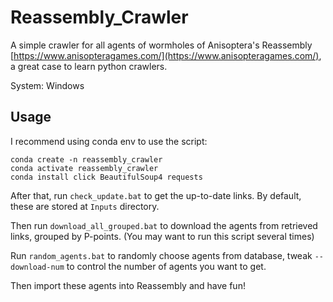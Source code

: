 # Reassembly_Crawler

A simple crawler for all agents of wormholes of Anisoptera's Reassembly [https://www.anisopteragames.com/](https://www.anisopteragames.com/), a great case to learn python crawlers.

System: Windows

## Usage

I recommend using conda env to use the script:

```
conda create -n reassembly_crawler
conda activate reassembly_crawler
conda install click BeautifulSoup4 requests
```

After that, run `check_update.bat` to get the up-to-date links. By default, these are stored at `Inputs` directory.

Then run `download_all_grouped.bat` to download the agents from retrieved links, grouped by P-points. (You may want to run this script several times)

Run `random_agents.bat` to randomly choose agents from database, tweak `--download-num` to control the number of agents you want to get.

Then import these agents into Reassembly and have fun!
